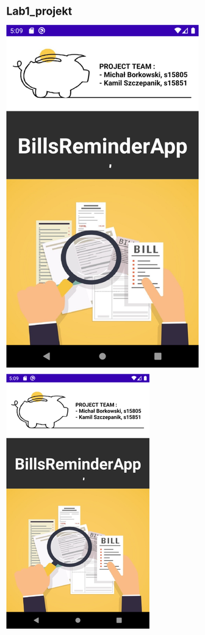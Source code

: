 # Lab1_projekt

![alt text](https://github.com/s15851/Lab1_projekt/blob/master/Screenshot_1591808993.png)

![alt text](https://github.com/s15851/Lab1_projekt/blob/master/Screenshot_15918089931.png?raw=true "Optional Title")
